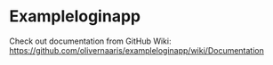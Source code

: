 # Exampleloginapp

Check out documentation from GitHub Wiki:  https://github.com/olivernaaris/exampleloginapp/wiki/Documentation
